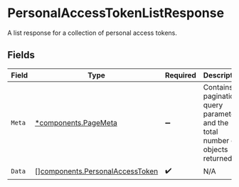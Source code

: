 # PersonalAccessTokenListResponse

A list response for a collection of personal access tokens.


## Fields

| Field                                                                              | Type                                                                               | Required                                                                           | Description                                                                        |
| ---------------------------------------------------------------------------------- | ---------------------------------------------------------------------------------- | ---------------------------------------------------------------------------------- | ---------------------------------------------------------------------------------- |
| `Meta`                                                                             | [*components.PageMeta](../../models/components/pagemeta.md)                        | :heavy_minus_sign:                                                                 | Contains pagination query parameters and the total number of objects returned.     |
| `Data`                                                                             | [][components.PersonalAccessToken](../../models/components/personalaccesstoken.md) | :heavy_check_mark:                                                                 | N/A                                                                                |